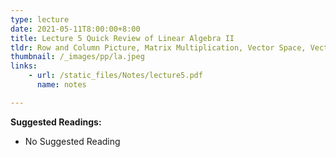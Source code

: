 ```yaml
---
type: lecture
date: 2021-05-11T8:00:00+8:00
title: Lecture 5 Quick Review of Linear Algebra II
tldr: Row and Column Picture, Matrix Multiplication, Vector Space, Vector and Matrix Norm and SVD
thumbnail: /_images/pp/la.jpeg
links: 
    - url: /static_files/Notes/lecture5.pdf
      name: notes

---
```

**Suggested Readings:**

- No Suggested Reading



